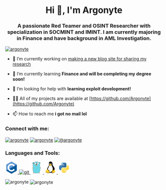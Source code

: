 <h1 align="center">Hi 👋, I'm Argonyte</h1>
<h3 align="center">A passionate Red Teamer and OSINT Researcher with specialization in SOCMINT and IMINT. I am currently majoring in Finance and have background in AML Investigation.</h3>

<p align="left"> <a href="https://github.com/ryo-ma/github-profile-trophy"><img src="https://github-profile-trophy.vercel.app/?username=argonyte" alt="argonyte" /></a> </p>

- 🔭 I’m currently working on [making a new blog site for sharing my research](https://argonyte.github.io)

- 🌱 I’m currently learning **Finance and will be completing my degree soon!**

- 🤝 I’m looking for help with **learning exploit development!**

- 👨‍💻 All of my projects are available at [https://github.com/Argonyte](https://github.com/Argonyte)

- 📫 How to reach me **i got no mail lol**

<h3 align="left">Connect with me:</h3>
<p align="left">
<a href="https://dev.to/argonyte" target="blank"><img align="center" src="https://raw.githubusercontent.com/rahuldkjain/github-profile-readme-generator/master/src/images/icons/Social/devto.svg" alt="argonyte" height="30" width="40" /></a>
<a href="https://twitter.com/argonyte" target="blank"><img align="center" src="https://raw.githubusercontent.com/rahuldkjain/github-profile-readme-generator/master/src/images/icons/Social/twitter.svg" alt="argonyte" height="30" width="40" /></a>
<a href="https://medium.com/@argonyte.cybersec" target="blank"><img align="center" src="https://raw.githubusercontent.com/rahuldkjain/github-profile-readme-generator/master/src/images/icons/Social/medium.svg" alt="@argonyte" height="30" width="40" /></a>
</p>

<h3 align="left">Languages and Tools:</h3>
<p align="left"> <a href="https://www.cprogramming.com/" target="_blank" rel="noreferrer"> <img src="https://raw.githubusercontent.com/devicons/devicon/master/icons/c/c-original.svg" alt="c" width="40" height="40"/> </a> <a href="https://git-scm.com/" target="_blank" rel="noreferrer"> <img src="https://www.vectorlogo.zone/logos/git-scm/git-scm-icon.svg" alt="git" width="40" height="40"/> </a> <a href="https://golang.org" target="_blank" rel="noreferrer"> <img src="https://raw.githubusercontent.com/devicons/devicon/master/icons/go/go-original.svg" alt="go" width="40" height="40"/> </a> <a href="https://www.linux.org/" target="_blank" rel="noreferrer"> <img src="https://raw.githubusercontent.com/devicons/devicon/master/icons/linux/linux-original.svg" alt="linux" width="40" height="40"/> </a> <a href="https://www.python.org" target="_blank" rel="noreferrer"> <img src="https://raw.githubusercontent.com/devicons/devicon/master/icons/python/python-original.svg" alt="python" width="40" height="40"/> </a> </p>

<p><img align="left" src="https://github-readme-stats.vercel.app/api/top-langs?username=argonyte&show_icons=true&locale=en&layout=compact" alt="argonyte" /></p>

<p>&nbsp;<img align="center" src="https://github-readme-stats.vercel.app/api?username=argonyte&show_icons=true&locale=en" alt="argonyte" /></p>

